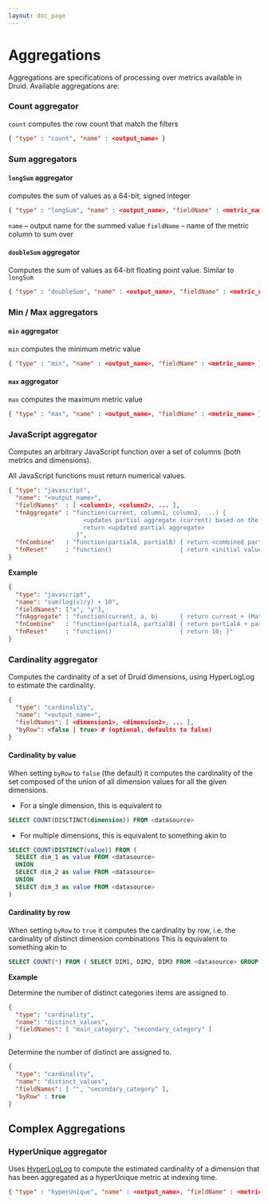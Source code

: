 ```yaml
---
layout: doc_page
---
```

# Aggregations
Aggregations are specifications of processing over metrics available in Druid.
Available aggregations are:

### Count aggregator

`count` computes the row count that match the filters

```json
{ "type" : "count", "name" : <output_name> }
```

### Sum aggregators

#### `longSum` aggregator

computes the sum of values as a 64-bit, signed integer

```json
{ "type" : "longSum", "name" : <output_name>, "fieldName" : <metric_name> }
```

`name` – output name for the summed value
`fieldName` – name of the metric column to sum over

#### `doubleSum` aggregator

Computes the sum of values as 64-bit floating point value. Similar to `longSum`

```json
{ "type" : "doubleSum", "name" : <output_name>, "fieldName" : <metric_name> }
```

### Min / Max aggregators

#### `min` aggregator

`min` computes the minimum metric value

```json
{ "type" : "min", "name" : <output_name>, "fieldName" : <metric_name> }
```

#### `max` aggregator

`max` computes the maximum metric value

```json
{ "type" : "max", "name" : <output_name>, "fieldName" : <metric_name> }
```

### JavaScript aggregator

Computes an arbitrary JavaScript function over a set of columns (both metrics and dimensions).

All JavaScript functions must return numerical values.

```json
{ "type": "javascript",
  "name": "<output_name>",
  "fieldNames"  : [ <column1>, <column2>, ... ],
  "fnAggregate" : "function(current, column1, column2, ...) {
                     <updates partial aggregate (current) based on the current row values>
                     return <updated partial aggregate>
                   }",
  "fnCombine"   : "function(partialA, partialB) { return <combined partial results>; }",
  "fnReset"     : "function()                   { return <initial value>; }"
}
```

**Example**

```json
{
  "type": "javascript",
  "name": "sum(log(x)/y) + 10",
  "fieldNames": ["x", "y"],
  "fnAggregate" : "function(current, a, b)      { return current + (Math.log(a) * b); }",
  "fnCombine"   : "function(partialA, partialB) { return partialA + partialB; }",
  "fnReset"     : "function()                   { return 10; }"
}
```

### Cardinality aggregator

Computes the cardinality of a set of Druid dimensions, using HyperLogLog to estimate the cardinality.

```json
{
  "type": "cardinality",
  "name": "<output_name>",
  "fieldNames": [ <dimension1>, <dimension2>, ... ],
  "byRow": <false | true> # (optional, defaults to false)
}
```

#### Cardinality by value

When setting `byRow` to `false` (the default) it computes the cardinality of the set composed of the union of all dimension values for all the given dimensions.

* For a single dimension, this is equivalent to

```sql
SELECT COUNT(DISCTINCT(dimension)) FROM <datasource>
```

* For multiple dimensions, this is equivalent to something akin to

```sql
SELECT COUNT(DISTINCT(value)) FROM (
  SELECT dim_1 as value FROM <datasource>
  UNION
  SELECT dim_2 as value FROM <datasource>
  UNION
  SELECT dim_3 as value FROM <datasource>
)
```

#### Cardinality by row

When setting `byRow` to `true` it computes the cardinality by row, i.e. the cardinality of distinct dimension combinations
This is equivalent to something akin to

```sql
SELECT COUNT(*) FROM ( SELECT DIM1, DIM2, DIM3 FROM <datasource> GROUP BY DIM1, DIM2, DIM3
```

**Example**

Determine the number of distinct categories items are assigned to.

```json
{
  "type": "cardinality",
  "name": "distinct_values",
  "fieldNames": [ "main_category", "secondary_category" ]
}
```

Determine the number of distinct   are assigned to.

```json
{
  "type": "cardinality",
  "name": "distinct_values",
  "fieldNames": [ "", "secondary_category" ],
  "byRow" : true
}
```

## Complex Aggregations

### HyperUnique aggregator

Uses [HyperLogLog](http://algo.inria.fr/flajolet/Publications/FlFuGaMe07.pdf) to compute the estimated cardinality of a dimension that has been aggregated as a hyperUnique metric at indexing time.

```json
{ "type" : "hyperUnique", "name" : <output_name>, "fieldName" : <metric_name> }
```
